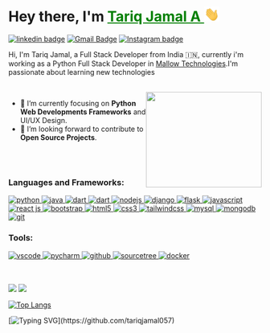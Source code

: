 <h1>Hey there, I'm <a style="color: green !important" href="https://github.com/tariqjamal057/">Tariq Jamal A </a> <img  src="https://raw.githubusercontent.com/ABSphreak/ABSphreak/master/gifs/Hi.gif" width="30px"></h1>

[![linkedin badge](https://img.shields.io/badge/tariqjamal-0077b5?style=flat&logo=linkedin)](https://www.linkedin.com/in/tariq-jamal-it/)
[![Gmail Badge](https://img.shields.io/badge/tariqjamal4267324@gmail.com-1d8c19?style=flat&logo=Gmail&logoColor=red)](mailto:tariqjamal4267324@gmail.com)
[![Instagram badge](https://img.shields.io/badge/tariqjamal_it-555?style=flat&logo=instagram)](https://www.instagram.com/tariqjamal_it/)

Hi, I'm Tariq Jamal, a Full Stack Developer from India 🇮🇳, currently i'm working as a Python Full Stack Developer in <a href="https://mallow-tech.com/">Mallow Technologies</a>.I'm passionate about learning new technologies

<br>
<img align='right' src="https://media4.giphy.com/media/qgQUggAC3Pfv687qPC/giphy.gif" width="230" height="190">

- 🌱 I’m currently focusing on **Python Web Developments Frameworks** and UI/UX Design.
- 💬 I’m looking forward to contribute to **Open Source Projects**.

<br>
<br>
<h3 align="left">Languages and Frameworks:</h3>
<p align="left">
    <a href="https://www.python.org/"
    target="_blank"
    rel="noreferrer">
        <img src="https://cdn.jsdelivr.net/gh/devicons/devicon/icons/python/python-original.svg"
         alt="python"
         width="40"
         height="40" />
    </a>
    <a href="https://www.java.com/"
    target="_blank"
    rel="noreferrer">
        <img src="https://cdn.jsdelivr.net/gh/devicons/devicon/icons/java/java-original.svg"
         alt="java"
         width="40"
         height="40" />
    </a>
    <a href="https://www.dart.dev/"
    target="_blank"
    rel="noreferrer">
        <img src="https://cdn.jsdelivr.net/gh/devicons/devicon/icons/dart/dart-original-wordmark.svg"
         alt="dart"
         width="40"
         height="40" />
    </a>
    <a href="https://pandas.pydata.org/"
    target="_blank"
    rel="noreferrer">
        <img src="https://cdn.jsdelivr.net/gh/devicons/devicon/icons/pandas/pandas-original-wordmark.svg"
         alt="dart"
         width="40"
         height="40" />
    </a>
    <a href="https://nodejs.org"
    target="_blank"
    rel="noreferrer">
        <img src="https://cdn.jsdelivr.net/gh/devicons/devicon/icons/nodejs/nodejs-plain-wordmark.svg"
         alt="nodejs"
         width="40"
         height="40" />
    </a>
    <a href="https://www.djangoproject.com/"
    target="_blank"
    rel="noreferrer">
        <img src="https://cdn.jsdelivr.net/gh/devicons/devicon/icons/django/django-plain-wordmark.svg"
         alt="django"
         width="40"
         height="40" />
    </a>
    <a href="https://flask.palletsprojects.com/en/3.0.x/"
    target="_blank"
    rel="noreferrer">
        <img src="https://cdn.jsdelivr.net/gh/devicons/devicon/icons/flask/flask-original-wordmark.svg"
         alt="flask"
         width="40"
         height="40" />
    </a>
    <a href="https://javascript.com/"
    target="_blank"
    rel="noreferrer">
        <img src="https://cdn.jsdelivr.net/gh/devicons/devicon/icons/javascript/javascript-original.svg"
         alt="javascript"
         width="40"
         height="40" />
    </a>
    <a href="https://react.dev/"
    target="_blank"
    rel="noreferrer">
        <img src="https://cdn.jsdelivr.net/gh/devicons/devicon/icons/react/react-original-wordmark.svg"
         alt="react js"
         width="40"
         height="40" />
    </a>
    <a href="https://getbootstrap.com/"
    target="_blank"
    rel="noreferrer">
        <img src="https://cdn.jsdelivr.net/gh/devicons/devicon/icons/bootstrap/bootstrap-original-wordmark.svg"
         alt="bootstrap"
         width="40"
         height="40" />
    </a>
    <a href="https://html.com/"
    target="_blank"
    rel="noreferrer">
        <img src="https://cdn.jsdelivr.net/gh/devicons/devicon/icons/html5/html5-original-wordmark.svg"
         alt="html5"
         width="40"
         height="40" />
    </a>
    <a href="https://css.com/"
    target="_blank"
    rel="noreferrer">
        <img src="https://cdn.jsdelivr.net/gh/devicons/devicon/icons/css3/css3-original-wordmark.svg"
         alt="css3"
         width="40"
         height="40" />
    </a>
    <a href="https://tailwindcss.com/"
    target="_blank"
    rel="noreferrer">
        <img src="https://cdn.jsdelivr.net/gh/devicons/devicon/icons/tailwindcss/tailwindcss-original-wordmark.svg"
         alt="tailwindcss"
         width="40"
         height="40" />
    </a>
    <a href="https://mysql.com/"
    target="_blank"
    rel="noreferrer">
        <img src="https://cdn.jsdelivr.net/gh/devicons/devicon/icons/mysql/mysql-original.svg"
         alt="mysql"
         width="40"
         height="40" />
    </a>
    <a href="https://mongodb.com/"
    target="_blank"
    rel="noreferrer">
        <img src="https://cdn.jsdelivr.net/gh/devicons/devicon/icons/mongodb/mongodb-original-wordmark.svg"
         alt="mongodb"
         width="40"
         height="40" />
    </a>
    <a href="https://git-scm.com/"
    target="_blank"
    rel="noreferrer">
        <img src="https://cdn.jsdelivr.net/gh/devicons/devicon/icons/git/git-original-wordmark.svg"
         alt="git"
         width="40"
         height="40" />
    </a>
</p>

<h3 align="left">Tools:</h3>
<p align="left">
    <a href="https://code.visualstudio.com/"
    target="_blank"
    rel="noreferrer">
        <img src="https://cdn.jsdelivr.net/gh/devicons/devicon/icons/vscode/vscode-original-wordmark.svg"
         alt="vscode"
         width="40"
         height="40" />
    </a>
    <a href="https://www.jetbrains.com/pycharm/"
    target="_blank"
    rel="noreferrer">
        <img src="https://cdn.jsdelivr.net/gh/devicons/devicon/icons/pycharm/pycharm-original-wordmark.svg"
         alt="pycharm"
         width="40"
         height="40" />
    </a>
    <a href="https://github.com/"
    target="_blank"
    rel="noreferrer">
        <img src="https://cdn.jsdelivr.net/gh/devicons/devicon/icons/github/github-original-wordmark.svg"
         alt="github"
         width="40"
         height="40" />
    </a>
    <a href="https://sourcetreeapp.com/"
    target="_blank"
    rel="noreferrer">
        <img src="https://cdn.jsdelivr.net/gh/devicons/devicon/icons/sourcetree/sourcetree-original-wordmark.svg"
         alt="sourcetree"
         width="40"
         height="40" />
    </a>
    <a href="https://docker.com/"
    target="_blank"
    rel="noreferrer">
        <img src="https://cdn.jsdelivr.net/gh/devicons/devicon/icons/docker/docker-original-wordmark.svg"
         alt="docker"
         width="40"
         height="40" />
    </a> 
</p>
<br>
<br>

<img src = "https://github-readme-streak-stats.herokuapp.com?user=tariqjamal057&theme=dark&hide_border=false" width = 500>

<img src = "https://github-readme-stats.vercel.app/api?username=tariqjamal057&show_icons=true&theme=dark" width = 500>

[![Top Langs](https://github-readme-stats.vercel.app/api/top-langs/?username=tariqjamal057&theme=dark)](https://github.com/tariqjamal057/github-readme-stats)

[![Typing SVG](https://readme-typing-svg.herokuapp.com/?lines=Thanks+For+Visiting!!&center=true&color="008000")](https://github.com/tariqjamal057)
